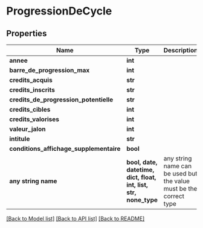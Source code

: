 # ProgressionDeCycle


## Properties
Name | Type | Description | Notes
------------ | ------------- | ------------- | -------------
**annee** | **int** |  | [optional] 
**barre_de_progression_max** | **int** |  | [optional] 
**credits_acquis** | **str** |  | [optional] 
**credits_inscrits** | **str** |  | [optional] 
**credits_de_progression_potentielle** | **str** |  | [optional] 
**credits_cibles** | **int** |  | [optional] 
**credits_valorises** | **int** |  | [optional] 
**valeur_jalon** | **int** |  | [optional] 
**intitule** | **str** |  | [optional] 
**conditions_affichage_supplementaire** | **bool** |  | [optional] 
**any string name** | **bool, date, datetime, dict, float, int, list, str, none_type** | any string name can be used but the value must be the correct type | [optional]

[[Back to Model list]](../README.md#documentation-for-models) [[Back to API list]](../README.md#documentation-for-api-endpoints) [[Back to README]](../README.md)


